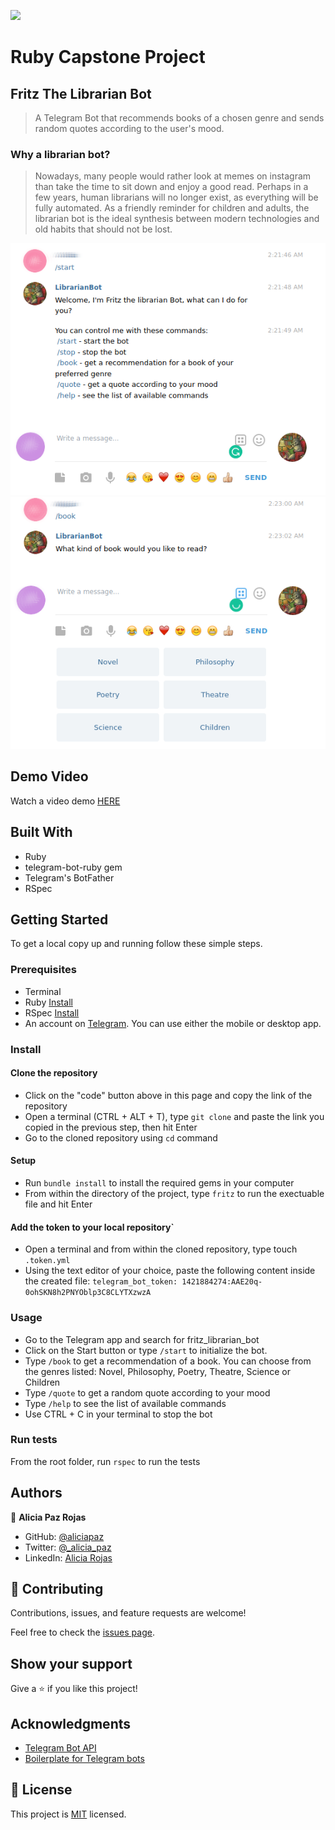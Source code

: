 ![](https://img.shields.io/badge/Microverse-blueviolet)

# Ruby Capstone Project
## Fritz The Librarian Bot

> A Telegram Bot that recommends books of a chosen genre and sends random quotes according to the user's mood.

### Why a librarian bot?
> Nowadays, many people would rather look at memes on instagram than take the time to sit down and enjoy a good read.
Perhaps in a few years, human librarians will no longer exist, as everything will be fully automated. 
As a friendly reminder for children and adults, the librarian bot is the ideal synthesis between modern technologies and old habits that should not be lost.

![screenshot](./Screenshot1.png)
![screenshot](./Screenshot2.png)

## Demo Video

Watch a video demo [HERE](https://www.loom.com/share/cde0216e533b4a53b41d1427ac62b0f9)


## Built With

- Ruby
- telegram-bot-ruby gem
- Telegram's BotFather
- RSpec


## Getting Started

To get a local copy up and running follow these simple steps.

### Prerequisites

- Terminal
- Ruby [Install](https://www.theodinproject.com/courses/ruby-programming/lessons/installing-ruby-ruby-programming)
- RSpec [Install](https://www.theodinproject.com/courses/ruby-programming/lessons/introduction-to-rspec)
- An account on [Telegram](https://telegram.org/). You can use either the mobile or desktop app.

### Install

#### Clone the repository
- Click on the "code" button above in this page and copy the link of the repository
- Open a terminal (CTRL + ALT + T), type `git clone` and paste the link you copied in the previous step, then hit Enter
- Go to the cloned repository using `cd` command

#### Setup
- Run `bundle install` to install the required gems in your computer
- From within the directory of the project, type `fritz` to run the exectuable file and hit Enter

#### Add the token to your local repository`
- Open a terminal and from within the cloned repository, type touch `.token.yml`
- Using the text editor of your choice, paste the following content inside the created file:
`telegram_bot_token: 1421884274:AAE20q-0ohSKN8h2PNYOblp3C8CLYTXzwzA`


### Usage

- Go to the Telegram app and search for fritz_librarian_bot
- Click on the Start button or type `/start` to initialize the bot.
- Type `/book` to get a recommendation of a book. You can choose from the genres listed: Novel, Philosophy, Poetry, Theatre, Science or Children
- Type `/quote` to get a random quote according to your mood
- Type `/help` to see the list of available commands
- Use CTRL + C in your terminal to stop the bot 

### Run tests

From the root folder, run `rspec` to run the tests


## Authors

👤 **Alicia Paz Rojas**

- GitHub: [@aliciapaz](https://github.com/aliciapaz)
- Twitter: [@_alicia_paz](https://twitter.com/_alicia_paz)
- LinkedIn: [Alicia Rojas](https://www.linkedin.com/in/alicia-rojas-71468418a/)


## 🤝 Contributing

Contributions, issues, and feature requests are welcome!

Feel free to check the [issues page](https://github.com/aliciapaz/ruby_bot/issues).

## Show your support

Give a ⭐️ if you like this project!

## Acknowledgments

- [Telegram Bot API](https://github.com/atipugin/telegram-bot-ruby)
- [Boilerplate for Telegram bots](https://github.com/MaximAbramchuck/ruby-telegram-bot-starter-kit)

## 📝 License

This project is [MIT](LICENSE) licensed.
